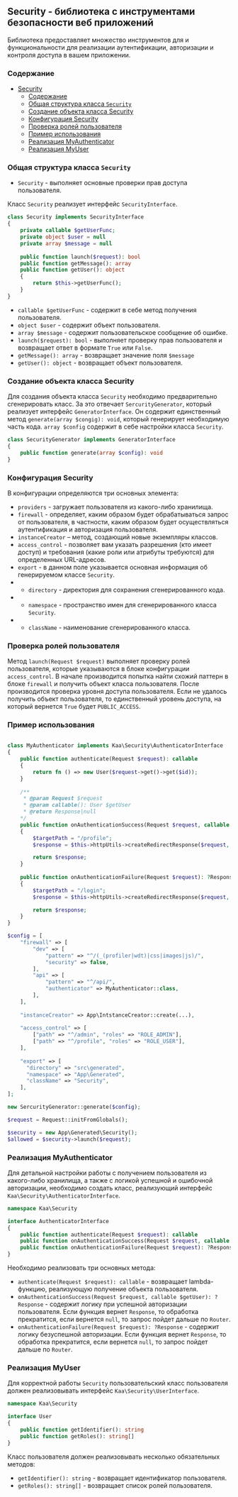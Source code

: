 ## Security - библиотека с инструментами безопасности веб приложений

Библиотека предоставляет множество инструментов для и функциональности для реализации
аутентификации, авторизации и контроля доступа в вашем приложении.

### Содержание
- [Security](#security---библиотека-с-инструментами-безопасности-веб-приложений)
  - [Содержание](#содержание)
  - [Общая структура класса `Security`](#общая-структура-класса-security)
  - [Создание объекта класса Security](#создание-объекта-класса-security)
  - [Конфигурация Security](#конфигурация-security)
  - [Проверка ролей пользователя](#проверка-ролей-пользователя)
  - [Пример использования](#пример-использования)
  - [Реализация MyAuthenticator](#реализация-myauthenticator)
  - [Реализация MyUser](#реализация-myuser)

### Общая структура класса `Security`

* `Security` - выполняет основные проверки прав доступа пользователя.

Класс `Security` реализует интерфейс `SecurityInterface`. 
```php
class Security implements SecurityInterface
{
    private callable $getUserFunc;
    private object $user = null
    private array $message = null
    
    public function launch($request): bool
    public function getMessage(): array
    public function getUser(): object
    {
        return $this->getUserFunc();
    }
}
```

* `callable $getUserFunc`  - содержит в себе метод получения пользователя.
* `object $user` - содержит объект пользователя.
* `array $message` - содержит пользовательское сообщение об ошибке.
* `launch($request): bool` - выполняет проверку прав пользователя и возвращает ответ в формате `True` или `False`.
* `getMessage(): array` - возвращает значение поля `$message`
* `getUser(): object` - возвращает объект пользователя. 

### Создание объекта класса Security

Для создания объекта класса `Security` необходимо предварительно сгенерировать класс. За это отвечает 
`SercurityGenerator`, который реализует интерфейс `GeneratorInterface`. Он содержит единственный метод 
`generate(array $congig): void`, который генерирует необходимую часть кода. `array $config` содержит в себе
настройки класса `Security`.

```php
class SecurityGenerator implements GeneratorInterface
{
    public function generate(array $config): void
}
```

### Конфигурация Security

В конфигурации определяются три основных элемента: 
* `providers` - загружает пользователя из какого-либо хранилища. 
* `firewall` - определяет, каким образом будет обрабатываться запрос от пользователя,
в частности, каким образом будет осуществляться аутентификация и авторизация пользователя.
* `instanceCreator` – метод, создающий новые экземпляры классов.
* `access_control` - позволяет вам указать разрешения (кто имеет доступ) и требования 
(какие роли или атрибуты требуются) для определенных URL-адресов.
* `export` - в данном поле указывается основная информация об генерируемом классе `Security`.
* * `directory` - директория для сохранения сгенерированного кода.
* * `namespace` - пространство имен для сгенерированного класса `Security`.
* * `className` - наименование сгенерированного класса.

### Проверка ролей пользователя

Метод `launch(Request $request)` выполняет проверку ролей пользователя, которые указываются в
блоке конфигурации `access_control`. В начале производится попытка найти схожий паттерн в блоке 
`firewall` и получить объект класса пользователя. После производится проверка уровня доступа 
пользователя. Если не удалось получить объект пользователя, то единственный уровень доступа, на
который вернется `True` будет `PUBLIC_ACCESS`.

### Пример использования

```php

class MyAuthenticator implements Kaa\Security\AuthenticatorInterface
{
    public function authenticate(Request $request): callable
    {   
        return fn () => new User($request->get()->get($id));
    }
    
    /**
     * @param Request $request
     * @param callable(): User $getUser
     * @return Response|null
    */
    public function onAuthenticationSuccess(Request $request, callable $getUser): ?Response
    {
        $targetPath = "/profile";
        $response = $this->httpUtils->createRedirectResponse($request, $targetPath);

        return $response;
    }
    
    public function onAuthenticationFailure(Request $request): ?Response
    {
        $targetPath = "/login";
        $response = $this->httpUtils->createRedirectResponse($request, $targetPath);

        return $response;
    }
}

$config = [
    "firewall" => [
        "dev" => [
            "pattern" => "^/(_(profiler|wdt)|css|images|js)/",
            "security" => false,
        ],
        "api" => [
            "pattern" => "^/api/",
            "authenticator" => MyAuthenticator::class,
        ],
    ],
    
    "instanceCreator" => App\IntstanceCreator::create(...),
    
    "access_control" => [
        ["path" => "^/admin", "roles" => "ROLE_ADMIN"],
        ["path" => "^/profile", "roles" => "ROLE_USER"],
    ],
    
    "export" => [
      "directory" => "src\generated",
      "namespace" => "App\Generated",
      "className" => "Security",
    ],
];

new SercurityGenerator::generate($config);

$request = Request::initFromGlobals();

$security = new App\Generated\Security();
$allowed = $security->launch($request);
```

### Реализация MyAuthenticator

Для детальной настройки работы с получением пользователя из какого-либо хранилища, а также с логикой 
успешной и ошибочной авторизации, необходимо создать класс, реализующий интерфейс `Kaa\Security\AuthenticatorInterface`.

```php
namespace Kaa\Security

interface AuthenticatorInterface
{
    public function authenticate(Request $request): callable
    public function onAuthenticationSuccess(Request $request, callable $getUser): ?Response
    public function onAuthenticationFailure(Request $request): ?Response
}
```

Необходимо реализовать три основных метода:
* `authenticate(Request $request): callable` - возвращает lambda-функцию, реализующую получение объекта пользователя.
* `onAuthenticationSuccess(Request $request, callable $getUser): ?Response` - 
содержит логику при успешной авторизации пользователя. Если функция вернет `Response`, то обработка прекратится, если 
вернется `null`, то запрос пойдет дальше по `Router`.
* `onAuthenticationFailure(Request $request): ?Response` - содержит логику безуспешной авторизации. Если функция вернет `Response`, то обработка прекратится, если
  вернется `null`, то запрос пойдет дальше по `Router`.

### Реализация MyUser

Для корректной работы `Security` пользовательский класс пользователя должен реализовывать 
интерфейс `Kaa\Security\UserInterface`.

```php
namespace Kaa\Security

interface User
{
    public function getIdentifier(): string
    public function getRoles(): string[]
}
```

Класс пользователя должен реализовывать несколько обязательных методов:
* `getIdentifier(): string` - возвращает идентификатор пользователя.
* `getRoles(): string[]` - возвращает список ролей пользователя.